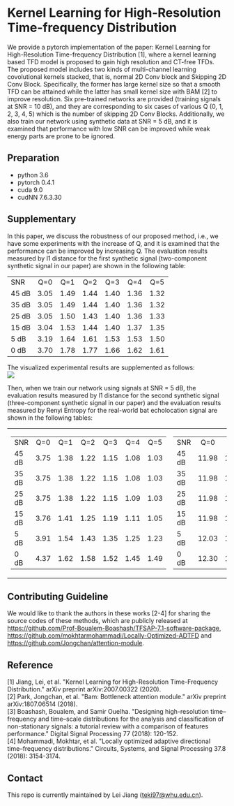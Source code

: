 # Kernel Learning for High-Resolution Time-frequency Distribution
We provide a pytorch implementation of the paper: Kernel Learning for High-Resolution Time-frequency Distribution [1], where a kernel learning based TFD model is proposed to gain high resolution and CT-free TFDs. The proposed model includes two kinds of multi-channel learning covolutional kernels stacked, that is, normal 2D Conv block and Skipping 2D Conv Block. Specifically, the former has large kernel size so that a smooth TFD can be attained while the latter has small kernel size with BAM [2] to improve resolution. Six pre-trained networks are provided (training signals at SNR = 10 dB), and they are corresponding to six cases of various Q (0, 1, 2, 3, 4, 5) which is the number of skipping 2D Conv Blocks. Additionally, we also train our network using synthetic data at SNR = 5 dB, and it is examined that performance with low SNR can be improved while weak energy parts are prone to be ignored.

## Preparation
- python 3.6
- pytorch 0.4.1
- cuda 9.0
- cudNN 7.6.3.30

## Supplementary
In this paper, we discuss the robustness of our proposed method, i.e., we have some experiments with the increase of Q, and it is examined that the performance can be improved by increasing Q. 
The evaluation results measured by l1 distance for the first synthetic signal (two-component synthetic signal in our paper) are shown in the following table: 
<table>
<tr>
  <td align="left">SNR</td>
  <td align="center">Q=0</td>
  <td align="center">Q=1</td>
  <td align="center">Q=2</td>
  <td align="center">Q=3</td>
  <td align="center">Q=4</td>
  <td align="center">Q=5</td>
</tr>
<tr>
   <td align="left">45 dB</td>
  <td align="center">3.05</td>
  <td align="center">1.49</td>
  <td align="center">1.44</td>
  <td align="center">1.40</td>
  <td align="center">1.36</td>
  <td align="center">1.32</td>
</tr>
<tr>
  <td align="left">35 dB</td>
  <td align="center">3.05</td>
  <td align="center">1.49</td>
  <td align="center">1.44</td>
  <td align="center">1.40</td>
  <td align="center">1.36</td>
  <td align="center">1.32</td>
</tr>
<tr>
  <td align="left">25 dB</td>
  <td align="center">3.05</td>
  <td align="center">1.50</td>
  <td align="center">1.43</td>
  <td align="center">1.40</td>
  <td align="center">1.36</td>
  <td align="center">1.33</td>
</tr>
<tr>
  <td align="left">15 dB</td>
  <td align="center">3.04</td>
  <td align="center">1.53</td>
  <td align="center">1.44</td>
  <td align="center">1.40</td>
  <td align="center">1.37</td>
  <td align="center">1.35</td>
</tr>
<tr>
  <td align="left">5 dB</td>
  <td align="center">3.19</td>
  <td align="center">1.64</td>
  <td align="center">1.61</td>
  <td align="center">1.53</td>
  <td align="center">1.53</td>
  <td align="center">1.50</td>
</tr>
<tr>
  <td align="left">0 dB</td>
  <td align="center">3.70</td>
  <td align="center">1.78</td>
  <td align="center">1.77</td>
  <td align="center">1.66</td>
  <td align="center">1.62</td>
  <td align="center">1.61</td>
</tr>
</table>

The visualized experimental results are supplemented as follows:  
![](https://github.com/teki97/kernel-learning-time-frequency-distribution/blob/main/supplemet_1.jpg)

Then, when we train our network using signals at SNR = 5 dB, the evaluation results measured by l1 distance for the second synthetic signal (three-component synthetic signal in our paper) and the evaluation results measured by Renyi Entropy for the real-world bat echolocation signal are shown in the following tables:
<table>
  <tr>
    <td>
    <table>
<tr>
  <td align="left">SNR</td>
  <td align="center">Q=0</td>
  <td align="center">Q=1</td>
  <td align="center">Q=2</td>
  <td align="center">Q=3</td>
  <td align="center">Q=4</td>
  <td align="center">Q=5</td>
</tr>
<tr>
   <td align="left">45 dB</td>
  <td align="center">3.75</td>
  <td align="center">1.38</td>
  <td align="center">1.22</td>
  <td align="center">1.15</td>
  <td align="center">1.08</td>
  <td align="center">1.03</td>
</tr>
<tr>
  <td align="left">35 dB</td>
  <td align="center">3.75</td>
  <td align="center">1.38</td>
  <td align="center">1.22</td>
  <td align="center">1.15</td>
  <td align="center">1.08</td>
  <td align="center">1.03</td>
</tr>
<tr>
  <td align="left">25 dB</td>
  <td align="center">3.75</td>
  <td align="center">1.38</td>
  <td align="center">1.22</td>
  <td align="center">1.15</td>
  <td align="center">1.09</td>
  <td align="center">1.03</td>
</tr>
<tr>
  <td align="left">15 dB</td>
  <td align="center">3.76</td>
  <td align="center">1.41</td>
  <td align="center">1.25</td>
  <td align="center">1.19</td>
  <td align="center">1.11</td>
  <td align="center">1.05</td>
</tr>
<tr>
  <td align="left">5 dB</td>
  <td align="center">3.91</td>
  <td align="center">1.54</td>
  <td align="center">1.43</td>
  <td align="center">1.35</td>
  <td align="center">1.25</td>
  <td align="center">1.23</td>
</tr>
<tr>
  <td align="left">0 dB</td>
  <td align="center">4.37</td>
  <td align="center">1.62</td>
  <td align="center">1.58</td>
  <td align="center">1.52</td>
  <td align="center">1.45</td>
  <td align="center">1.49</td>
</tr>
</table>
      </td>
    <td>
          <table>
<tr>
  <td align="left">SNR</td>
  <td align="center">Q=0</td>
  <td align="center">Q=1</td>
  <td align="center">Q=2</td>
  <td align="center">Q=3</td>
  <td align="center">Q=4</td>
  <td align="center">Q=5</td>
</tr>
<tr>
   <td align="left">45 dB</td>
  <td align="center">11.98</td>
  <td align="center">10.71</td>
  <td align="center">10.63</td>
  <td align="center">10.42</td>
  <td align="center">10.17</td>
  <td align="center">10.16</td>
</tr>
<tr>
  <td align="left">35 dB</td>
  <td align="center">11.98</td>
  <td align="center">10.71</td>
  <td align="center">10.63</td>
  <td align="center">10.42</td>
  <td align="center">10.17</td>
  <td align="center">10.16</td>
</tr>
<tr>
  <td align="left">25 dB</td>
  <td align="center">11.98</td>
  <td align="center">10.71</td>
  <td align="center">10.63</td>
  <td align="center">10.41</td>
  <td align="center">10.17</td>
  <td align="center">10.16</td>
</tr>
<tr>
  <td align="left">15 dB</td>
  <td align="center">11.98</td>
  <td align="center">10.70</td>
  <td align="center">10.60</td>
  <td align="center">10.40</td>
  <td align="center">10.16</td>
  <td align="center">10.16</td>
</tr>
<tr>
  <td align="left">5 dB</td>
  <td align="center">12.03</td>
  <td align="center">10.50</td>
  <td align="center">10.36</td>
  <td align="center">10.36</td>
  <td align="center">10.34</td>
  <td align="center">10.44</td>
</tr>
<tr>
  <td align="left">0 dB</td>
  <td align="center">12.30</td>
  <td align="center">10.47</td>
  <td align="center">10.33</td>
  <td align="center">10.48</td>
  <td align="center">10.48</td>
  <td align="center">10.65</td>
</tr>
</table>
      </td>
    </tr>
  </table>
    
    

## Contributing Guideline
We would like to thank the authors in these works [2-4] for sharing the source codes of these methods, which are publicly released at https://github.com/Prof-Boualem-Boashash/TFSAP-7.1-software-package, https://github.com/mokhtarmohammadi/Locally-Optimized-ADTFD and https://github.com/Jongchan/attention-module.
## Reference
[1] Jiang, Lei, et al. "Kernel Learning for High-Resolution Time-Frequency Distribution." arXiv preprint arXiv:2007.00322 (2020).  
[2] Park, Jongchan, et al. "Bam: Bottleneck attention module." arXiv preprint arXiv:1807.06514 (2018).  
[3] Boashash, Boualem, and Samir Ouelha. "Designing high-resolution time–frequency and time–scale distributions for the analysis and classification of non-stationary signals: a tutorial review with a comparison of features performance." Digital Signal Processing 77 (2018): 120-152.  
[4] Mohammadi, Mokhtar, et al. "Locally optimized adaptive directional time–frequency distributions." Circuits, Systems, and Signal Processing 37.8 (2018): 3154-3174.  
## Contact
This repo is currently maintained by Lei Jiang (teki97@whu.edu.cn).
